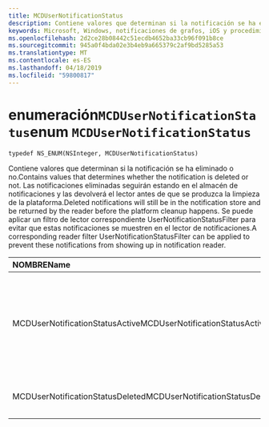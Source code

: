 ```yaml
---
title: MCDUserNotificationStatus
description: Contiene valores que determinan si la notificación se ha eliminado o no. Las notificaciones eliminadas seguirán estando en el almacén de notificaciones y las devolverá el lector antes de que se produzca la limpieza de la plataforma. Se puede aplicar un filtro de lector correspondiente UserNotificationStatusFilter para evitar que estas notificaciones se muestren en el lector de notificaciones.
keywords: Microsoft, Windows, notificaciones de grafos, iOS y procedimientos de iPhone
ms.openlocfilehash: 2d2ce28b08442c51ecdb4652ba33cb96f091b8ce
ms.sourcegitcommit: 945a0f4bda02e3b4eb9a665379c2af9bd5285a53
ms.translationtype: MT
ms.contentlocale: es-ES
ms.lasthandoff: 04/18/2019
ms.locfileid: "59800817"
---
```

# <a name="enum-mcdusernotificationstatus"></a><span data-ttu-id="59b05-106">enumeración`MCDUserNotificationStatus`</span><span class="sxs-lookup"><span data-stu-id="59b05-106">enum `MCDUserNotificationStatus`</span></span>

```
typedef NS_ENUM(NSInteger, MCDUserNotificationStatus)
```

<span data-ttu-id="59b05-107">Contiene valores que determinan si la notificación se ha eliminado o no.</span><span class="sxs-lookup"><span data-stu-id="59b05-107">Contains values that determines whether the notification is deleted or not.</span></span> <span data-ttu-id="59b05-108">Las notificaciones eliminadas seguirán estando en el almacén de notificaciones y las devolverá el lector antes de que se produzca la limpieza de la plataforma.</span><span class="sxs-lookup"><span data-stu-id="59b05-108">Deleted notifications will still be in the notification store and be returned by the reader before the platform cleanup happens.</span></span> <span data-ttu-id="59b05-109">Se puede aplicar un filtro de lector correspondiente UserNotificationStatusFilter para evitar que estas notificaciones se muestren en el lector de notificaciones.</span><span class="sxs-lookup"><span data-stu-id="59b05-109">A corresponding reader filter UserNotificationStatusFilter can be applied to prevent these notifications from showing up in notification reader.</span></span> 

|<span data-ttu-id="59b05-110">NOMBRE</span><span class="sxs-lookup"><span data-stu-id="59b05-110">Name</span></span> | <span data-ttu-id="59b05-111">Valor</span><span class="sxs-lookup"><span data-stu-id="59b05-111">Value</span></span> | <span data-ttu-id="59b05-112">Descripción</span><span class="sxs-lookup"><span data-stu-id="59b05-112">Description</span></span> |
|:-- |:-- |:-- |
|   <span data-ttu-id="59b05-113">MCDUserNotificationStatusActive</span><span class="sxs-lookup"><span data-stu-id="59b05-113">MCDUserNotificationStatusActive</span></span> |<span data-ttu-id="59b05-114">0</span><span class="sxs-lookup"><span data-stu-id="59b05-114">0</span></span>| <span data-ttu-id="59b05-115">La notificación todavía está activa y se conserva dentro del almacén de plataforma de dispositivos conectados.</span><span class="sxs-lookup"><span data-stu-id="59b05-115">The notification is still active and persisted inside Connected Devices Platform store.</span></span> |
|   <span data-ttu-id="59b05-116">MCDUserNotificationStatusDeleted</span><span class="sxs-lookup"><span data-stu-id="59b05-116">MCDUserNotificationStatusDeleted</span></span> | <span data-ttu-id="59b05-117">1</span><span class="sxs-lookup"><span data-stu-id="59b05-117">1</span></span>| <span data-ttu-id="59b05-118">La notificación se ha eliminado.</span><span class="sxs-lookup"><span data-stu-id="59b05-118">The notification has been deleted.</span></span>|